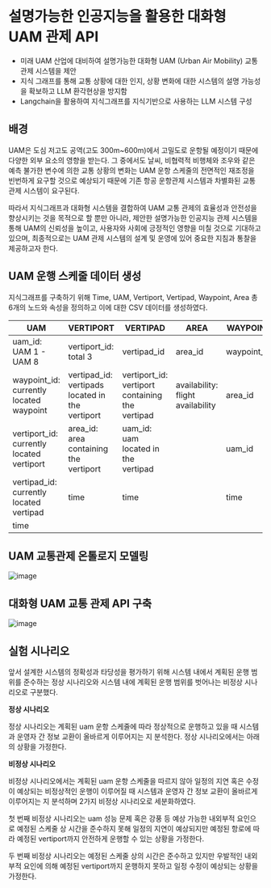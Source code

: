 설명가능한 인공지능을 활용한 대화형 UAM 관제 API
==============================================
* 미래 UAM 산업에 대비하여 설명가능한 대화형 UAM (Urban Air Mobility) 교통 관제 시스템을 제안
* 지식 그래프를 통해 교통 상황에 대한 인지, 상황 변화에 대한 시스템의 설명 가능성을 확보하고 LLM 환각현상을 방지함
* Langchain을 활용하여 지식그래프를 지식기반으로 사용하는 LLM 시스템 구성   


배경
-----
UAM은 도심 저고도 공역(고도 300m~600m)에서 고밀도로 운항될 예정이기 때문에 다양한 외부 요소의 영향을 받는다. 그 중에서도 날씨, 비협력적 비행체와 조우와 같은 예측 불가한 변수에 의한 교통 상황의 변화는 UAM 운항 스케줄의 전면적인 재조정을 빈번하게 요구할 것으로 예상되기 때문에 기존 항공 운항관제 시스템과 차별화된 교통 관제 시스템이 요구된다. 

따라서 지식그래프과 대화형 시스템을 결합하여 UAM 교통 관제의 효율성과 안전성을 향상시키는 것을 목적으로 할 뿐만 아니라, 제안한 설명가능한 인공지능 관제 시스템을 통해 UAM의 신뢰성을 높이고, 사용자와 사회에 긍정적인 영향을 미칠 것으로 기대하고 있으며, 최종적으로는 UAM 관제 시스템의 설계 및 운영에 있어 중요한 지침과 통찰을 제공하고자 한다.   


UAM 운행 스케줄 데이터 생성
--------------------------

지식그래프를 구축하기 위해 Time, UAM, Vertiport, Vertipad, Waypoint, Area 총 6개의 노드와 속성을 정의하고 이에 대한 CSV 데이터를 생성하였다.


| **UAM**                                   | **VERTIPORT**                                   | **VERTIPAD**                                    | **AREA**                          | **WAYPOINT** | **TIME** |
|-------------------------------------------|-------------------------------------------------|-------------------------------------------------|-----------------------------------|--------------|----------|
| uam_id: UAM 1 - UAM 8                     | vertiport_id: total 3                           | vertipad_id                                     | area_id                           | waypoint_id  | time     |
| waypoint_id: currently located waypoint   | vertipad_id: vertipads located in the vertiport | vertiport_id: vertiport containing the vertipad | availability: flight availability | area_id      |          |
| vertiport_id: currently located vertiport | area_id: area containing the vertiport          | uam_id: uam located in the vertipad             |                                   | uam_id       |          |
| vertipad_id: currently located vertipad   | time                                            | time                                            |                                   | time         |          |
| time                                      |                                                 |                                                 |                                   |              |          |    



UAM 교통관제 온톨로지 모델링
---------------------------
![image](https://github.com/dododadadada/Neo4j-GraphQA-for-UAM/assets/98035735/cf180e99-9b22-452b-8cdb-8bedfcdf804d)    



대화형 UAM 교통 관제 API 구축
-----------------------------
![image](https://github.com/dododadadada/Neo4j-GraphQA-for-UAM/assets/98035735/05f782b8-e56a-4956-b343-77543f26b344)    



실험 시나리오
---------------
앞서 설계한 시스템의 정확성과 타당성을 평가하기 위해 시스템 내에서 계획된 운행 범위를 준수하는 정상 시나리오와 시스템 내에 계획된 운행 범위를 벗어나는 비정상 시나리오로 구분했다. 

**정상 시나리오**

정상 시나리오는 계획된 uam 운항 스케줄에 따라 정상적으로 운행하고 있을 때 시스템과 운영자 간 정보 교환이 올바르게 이루어지는 지 분석한다. 정상 시나리오에서는 아래의 상황을 가정한다.


**비정상 시나리오**

비정상 시나리오에서는 계획된 uam 운항 스케줄을 따르지 않아 일정의 지연 혹은 수정이 예상되는 비정상적인 운행이 이루어질 때 시스템과 운영자 간 정보 교환이 올바르게 이루어지는 지 분석하며 2가지 비정상 시나리오로 세분화하였다.

첫 번째 비정상 시나리오는 uam 성능 문제 혹은 강풍 등 예상 가능한 내외부적 요인으로 예정된 스케줄 상 시간을 준수하지 못해 일정의 지연이 예상되지만 예정된 항로에 따라 예정된 vertiport까지 안전하게 운행할 수 있는 상황을 가정한다.

두 번째 비정상 시나리오는 예정된 스케줄 상의 시간은 준수하고 있지만 우발적인 내외부적 요인에 의해 예정된 vertiport까지 운행하지 못하고 일정 수정이 예상되는 상황을 가정한다.
